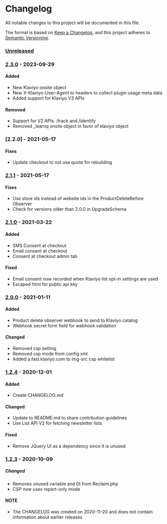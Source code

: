 # Changelog
All notable changes to this project will be documented in this file.

The format is based on [Keep a Changelog](https://keepachangelog.com/en/1.0.0/),
and this project adheres to [Semantic Versioning](https://semver.org/spec/v2.0.0.html).

<!-- BEGIN RELEASE NOTES -->
### [Unreleased]

### [2.3.0] - 2023-09-29

#### Added
- New Klaviyo onsite object
- New X-Klaviyo-User-Agent to headers to collect plugin usage meta data
- Added support for Klaviyo V3 APIs

#### Removed
- Support for V2 APIs: /track and /identify
- Removed _learnq onsite object in favor of klaviyo object

### [2.2.0] - 2021-05-17

#### Fixes
- Update checkout to not use quote for rebuilding

### [2.1.1] - 2021-05-17

#### Fixes
- Use store ids instead of website ids in the ProductDeleteBefore Observer
- Check for versions older than 2.0.0 in UpgradeSchema

### [2.1.0] - 2021-03-22

#### Added
- SMS Consent at checkout
- Email consent at checkout
- Consent at checkout admin tab

#### Fixed
- Email consent now recorded when Klaviyo list opt-in settings are used
- Escaped html for public api key

### [2.0.0] - 2021-01-11

#### Added
- Product delete observer webhook to send to Klaviyo catalog
- Webhook secret form field for webhook validation

#### Changed
- Removed csp setting
- Removed csp mode from config.xml
- Added a.fast.klaviyo.com to img-src csp whitelist


### [1.2.4] - 2020-12-01

#### Added
- Create CHANGELOG.md

#### Changed
- Update to README.md to share contribution guidelines
- Use List API V2 for fetching newsletter lists

#### Fixed
- Remove JQuery UI as a dependency since it is unused


### [1.2.3] - 2020-10-09

##### Changed
- Removes unused variable and DI from Reclaim.php
- CSP now uses report-only mode
<!-- END RELEASE NOTES -->
<!-- BEGIN LINKS -->
[Unreleased]: https://github.com/klaviyo/magento2-klaviyo/compare/2.3.0...HEAD
[2.3.0]: https://github.com/klaviyo/magento2-klaviyo/compare/2.2.0...2.3.0
[2.1.1]: https://github.com/klaviyo/magento2-klaviyo/compare/2.1.0...2.1.1
[2.1.0]: https://github.com/klaviyo/magento2-klaviyo/compare/2.0.0...2.1.0
[2.0.0]: https://github.com/klaviyo/magento2-klaviyo/compare/1.2.4...2.0.0
[1.2.4]: https://github.com/klaviyo/magento2-klaviyo/compare/1.2.3...1.2.4
[1.2.3]: https://github.com/klaviyo/magento2-klaviyo/compare/1.2.2...1.2.3
<!-- END LINKS -->

#### NOTE
- The CHANGELOG was created on 2020-11-20 and does not contain information about earlier releases
